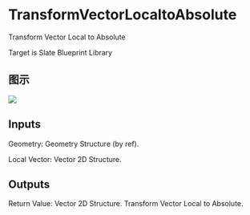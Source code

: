 # TransformVectorLocaltoAbsolute

Transform Vector Local to Absolute

Target is Slate Blueprint Library

## 图示

![]($-20221218-21220204.png)

## Inputs

Geometry: Geometry Structure (by ref).

Local Vector: Vector 2D Structure.  

## Outputs

Return Value: Vector 2D Structure. Transform Vector Local to Absolute.

